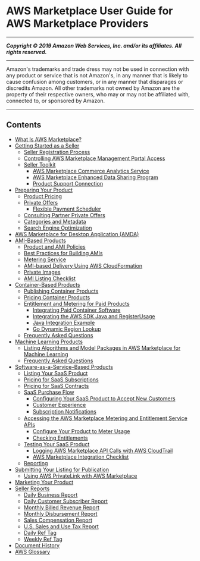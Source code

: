# AWS Marketplace User Guide for AWS Marketplace Providers

-----
*****Copyright &copy; 2019 Amazon Web Services, Inc. and/or its affiliates. All rights reserved.*****

-----
Amazon's trademarks and trade dress may not be used in 
     connection with any product or service that is not Amazon's, 
     in any manner that is likely to cause confusion among customers, 
     or in any manner that disparages or discredits Amazon. All other 
     trademarks not owned by Amazon are the property of their respective
     owners, who may or may not be affiliated with, connected to, or 
     sponsored by Amazon.

-----
## Contents
+ [What Is AWS Marketplace?](what-is-marketplace.md)
+ [Getting Started as a Seller](user-guide-for-sellers.md)
   + [Seller Registration Process](seller-registration-process.md)
   + [Controlling AWS Marketplace Management Portal Access](marketplace-management-portal-user-access.md)
   + [Seller Toolkit](additional-seller-tools.md)
      + [AWS Marketplace Commerce Analytics Service](commerce-analytics-service.md)
      + [AWS Marketplace Enhanced Data Sharing Program](enhanced-data-sharing-program.md)
      + [Product Support Connection](product-support-connection.md)
+ [Preparing Your Product](product-preparation.md)
   + [Product Pricing](pricing.md)
   + [Private Offers](private-offers.md)
      + [Flexible Payment Scheduler](flexible-payment-scheduler.md)
   + [Consulting Partner Private Offers](consulting-partner-offers.md)
   + [Categories and Metadata](categories-and-metadata.md)
   + [Search Engine Optimization](search-engine-optimization.md)
+ [AWS Marketplace for Desktop Application (AMDA)](amda.md)
+ [AMI-Based Products](ami-products.md)
   + [Product and AMI Policies](product-and-ami-policies.md)
   + [Best Practices for Building AMIs](best-practices-for-building-your-amis.md)
   + [Metering Service](metering-service.md)
   + [AMI-based Delivery Using AWS CloudFormation](cloudformation.md)
   + [Private Images](private-images.md)
   + [AMI Listing Checklist](aws-marketplace-listing-checklist.md)
+ [Container-Based Products](container-based-products.md)
   + [Publishing Container Products](publishing-container-products.md)
   + [Pricing Container Products](pricing-container-products.md)
   + [Entitlement and Metering for Paid Products](entitlement-and-metering-for-paid-products.md)
      + [Integrating Paid Container Software](integrating-your-paid-container-software.md)
      + [Integrating the AWS SDK Java and RegisterUsage](aws-sdk-java-registerusage-integration.md)
      + [Java Integration Example](java-integration-example.md)
      + [Go Dynamic Region Lookup](go-and-python-dynamic-region-lookup.md)
   + [Frequently Asked Questions](frequently-asked-questions.md)
+ [Machine Learning Products](machine-learning-products.md)
   + [Listing Algorithms and Model Packages in AWS Marketplace for Machine Learning](listing-algorithms-and-model-packages-in-aws-marketplace-for-machine-learning.md)
   + [Frequently Asked Questions](machine-learning-frequently-asked-questions.md)
+ [Software-as-a-Service–Based Products](software-as-a-service-based-products-saas.md)
   + [Listing Your SaaS Product](listing-your-saas-product.md)
   + [Pricing for SaaS Subscriptions](saas-subscriptions.md)
   + [Pricing for SaaS Contracts](saas-contracts.md)
   + [SaaS Purchase Flow](saas-purchase-flow.md)
      + [Configuring Your SaaS Product to Accept New Customers](configuring-your-saas-application-to-accept-new-customers.md)
      + [Customer Experience](customer-experience.md)
      + [Subscription Notiﬁcations](subscription-notification.md)
   + [Accessing the AWS Marketplace Metering and Entitlement Service APIs](accessing-the-aws-marketplace-metering-and-entitlement-apis.md)
      + [Conﬁgure Your Product to Meter Usage](configure-application-for-meter-usage.md)
      + [Checking Entitlements](checking-entitlements.md)
   + [Testing Your SaaS Product](testing-your-saas-product.md)
      + [Logging AWS Marketplace API Calls with AWS CloudTrail](logging-aws-marketplace-api-calls-with-aws-cloudtrail.md)
      + [AWS Marketplace Integration Checklist](aws-marketplace-integration-checklist.md)
   + [Reporting](saas-reporting.md)
+ [Submitting Your Listing for Publication](product-submission.md)
   + [Using AWS PrivateLink with AWS Marketplace](privatelink.md)
+ [Marketing Your Product](product-marketing.md)
+ [Seller Reports](Reporting.md)
   + [Daily Business Report](DailyBuisnessReport.md)
   + [Daily Customer Subscriber Report](daily-customer-subscriber-report.md)
   + [Monthly Billed Revenue Report](monthly-billed-revenue-report.md)
   + [Monthly Disbursement Report](monthly-disbursement-report.md)
   + [Sales Compensation Report](sales-compensation-report.md)
   + [U.S. Sales and Use Tax Report](u.s.-sales-and-use-tax-report.md)
   + [Daily Ref Tag](daily-ref-tag.md)
   + [Weekly Ref Tag](weekly-ref-tag-1.md)
+ [Document History](document-history.md)
+ [AWS Glossary](glossary.md)